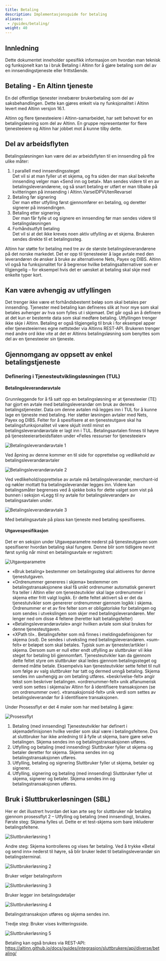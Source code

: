 ```yaml
---
title: Betaling
description: Implementasjonsguide for betaling
aliases:
 - /guides/betaling/
weight: 40
---
```


## Innledning


Dette dokumentet inneholder spesifikk informasjon om hvordan man teknisk og funksjonelt kan ta i bruk Betaling i Altinn for å gjøre betaling som del av en innsendingstjeneste eller frittstående. 

## Betaling - En Altinn tjeneste

En del offentlige tjenester innebærer brukerbetaling som del av saksbehandlingen. Dette kan gjøres enkelt via ny funksjonalitet i Altinn levert med Altinn versjon 16.1. 

Altinn og flere tjenesteeiere i Altinn-samarbeidet, har sett behovet for en betalingsløsning som del av Altinn. En gruppe representanter for flere tjenesteeiere og Altinn har jobbet mot å kunne tilby dette.


## Del av arbeidsflyten

Betalingsløsningen kan være del av arbeidsflyten til en innsending på fire ulike måter:


1. I parallell med innsendingssteget  
Det vil si at man fyller ut et skjema, og fra siden der man skal bekrefte innsending velger man «Send inn og betal». Man sendes videre til en av betalingsleverandørene, og så snart betaling er utført er man tilbake på kvitteringen på innsending i Altinn.VarselDPVUtenRevarsel  
2. Betaling før signering  
Der man etter utfylling først gjennomfører en betaling, og deretter signerer på innsendingen.
3. Betaling etter signering  
Der man får fylle ut og signere en innsending før man sendes videre til betalingsløsningen
4. Forhåndsutfylt betaling  
Det vil si at det ikke kreves noen aktiv utfylling av et skjema. Brukeren sendes direkte til et betalingssteg.

Altinn har støtte for betaling med tre av de største betalingsleverandørene på det norske markedet. Det er opp til tjenesteeier å lage avtale med den leverandøren de ønsker å bruke av alternativene Nets, Payex og DIBS. Altinn vil også ha funksjonalitet for å begrense hvilke betalingsalternativer som er tilgjengelig – for eksempel hvis det er uønsket at betaling skal skje med enkelte typer kort.    


## Kan være avhengig av utfyllingen
Det trenger ikke være et forhåndsbestemt beløp som skal betales per innsending. Tjenester med betaling kan defineres slik at hvor mye som skal betales avhenger av hva som fylles ut i skjemaet. Det går også an å definere at det kun er bestemte data som skal medføre betaling.
Utfyllingen trenger ikke skje i Altinn. Betaling er også tilgjengelig til bruk i for eksempel apper eller tjenesteeiernes egne nettsteder via Altinns REST-API. Brukeren trenger med andre ord ikke vite at det er Altinns betalingsløsning som benyttes som del av en tjenesteeier sin tjeneste.


## Gjennomgang av oppsett av enkel betalingstjeneste

### Definering i Tjenesteutviklingsløsningen (TUL)
#### Betalingsleverandøravtale
Grunnleggende for å få satt opp en betalingsløsning er at tjenesteeier (TE) har gjort en avtale med betalingsleverandør om bruk av dennes betalingstjenester. Data om denne avtalen må legges inn i TUL for å kunne lage en tjeneste med betaling. Her støtter løsningen avtaler med Nets, Payex og DIBS. Felter for å spesifisere at en tjenesteutgave skal ha betalingsfunksjonalitet vil være skjult inntil minst en betalingsleverandøravtale er lagt inn i TUL. Betalingsavtalen finnes til høyre på tjenesteeierarbeidsflaten under «Felles ressurser for tjenesteeier»

![Betalingsleverandøravtale 1](BetLevAvtale1.png?width=1200)

Ved åpning av denne kommer en til side for opprettelse og vedlikehold av betalingsleverandøravtaler

![Betalingsleverandøravtale 2](BetLevAvtale2.png?width=1200)

Ved vedlikehold/opprettelse av avtale må betalingsleverandør, merchant-id og nøkler mottatt fra betalingsleverandør legges inn. Videre kan betalingsmåter begrenses ved å sjekke boks for dette valget som vist på bunnen i seksjon «Legg til ny avtale for betalingsleverandør» av betalingsavtalen under.

![Betalingsleverandøravtale 3](BetLevAvtale3.png?width=1200)

Med betalingsavtale på plass kan tjeneste med betaling spesifiseres.
#### Utgavespesifikasjon
Det er en seksjon under Utgaveparametre nederst på tjenesteutgaven som spesifiserer hvordan betaling skal fungere. Denne blir som tidligere nevnt først synlig når minst en betalingsavtale er registrert:

![Utgaveparametre](UtgparamBet.png?width=600)

* «Bruk betaling» bestemmer om betalingssteg skal aktiveres for denne tjenestutgaven.  
* «Ordrenummer genereres i skjema» bestemmer om betalingstransaksjonene skal få unikt ordrenumer automatisk generert fra teller i Altinn eller om tjenesteutvikler skal lage ordrenummer i skjema etter fritt valgt logikk. Er dette feltet aktivert så er det da tjenestutvikler som genererer ordrenummer gjennom logikk i skjema. Ordrenummer er et av fire felter som er obligatoriske for betalingen og som sendes i utvekslingen som skjer med betalingsleverandøren. Mer lenger ned om disse 4 feltene (heretter kalt betalingsfelter)  
* «Betalingsleverandøravtale» angir hvilken avtale som skal brukes for denne tjenesteutgaven.  
* «XPath til».. Betalingsfelter som må finnes i meldingsdefinisjonen for skjema (xsd). De sendes i utveksling med betalingsleverandøren.
«sum-felt» er beløpet som skal betales. Typisk sum av tjenester/artikler i skjema. Dersom sum er null etter endt utfylling av sluttbruker vil ikke steget for betaling bli gjennomført. Tjenesteutvikler kan da gjennom dette feltet styre om sluttbruker skal ledes gjennom betalingssteget og dermed måtte betale. Eksempelvis kan tjenesteutvikler sette feltet til null som følge av valg sluttbruker har tatt og dermed unngå betaling. 
Skjema sendes inn uavhengig av om betaling utføres.
«beskrivelse-felt» angir tekst som beskriver betalingen.
«ordrenummer-felt» unik alfanumerisk verdi som settes i skjema/av Altinn for å identifisere transaksjonen (se om ordrenummer over).
«transaksjonsid-felt» unik verdi som settes av betalingsleverandør for å identifisere transaksjonen.  

Under Prosessflyt er det 4 maler som har med betaling å gjøre:

![Prosessflyt](Prosessflyt.png?width=800)

1.	Betaling (med innsending) 
Tjenesteutvikler har definert i skjemadefinisjonen hvilke verdier som skal være i betalingsfeltene. Dvs at sluttbruker har ikke anledning til å fylle ut skjema, bare gjøre selve betalingen. Skjema sendes inn og betalingstransaksjonen utføres.
2.	Utfylling og betaling (med innsending)
Sluttbruker fyller ut skjema og betaler deretter for skjema. Skjema sendes inn og betalingstransaksjonen utføres.
3.	Utfylling, betaling og signering
Sluttbruker fyller ut skjema, betaler og signerer. 
4.	Utfylling, signering og betaling (med innsending)
Sluttbruker fyller ut skjema, signerer og betaler. Skjema sendes inn og betalingstransaksjonen utføres.

## Bruk i Sluttbrukerløsningen (SBL)

Her er det illustrert hvordan det kan arte seg for sluttbruker når betaling gjennom prosessflyt 2 – Utfylling og betaling (med innsending), brukes.
Første steg: Skjema fylles ut. Dette er et test-skjema som bare inkluderer betalingsfeltene.

![Sluttbrukerløsning 1](SBL1.png?width=1000)

Andre steg: Skjema kontrolleres og vises før betaling. Ved å trykke «Betal og send inn» nederst til høyre, så blir bruker ledet til betalingsleverandør sin betalingsterminal.

![Sluttbrukerløsning 2](SBL2.png?width=1000)

Bruker velger betalingsform

![Sluttbrukerløsning 3](SBLNet3.png?width=1000)

Bruker legger inn betalingsdetaljer

![Sluttbrukerløsning 4](SBLNet4.png?width=1000)

Betalingstransaksjon utføres og skjema sendes inn. 
 
Tredje steg: Bruker vises kvitteringsside.

![Sluttbrukerløsning 5](SBLKvitt5.png?width=1000)


Betaling kan også brukes via REST-API: https://altinn.github.io/docs/guides/integrasjon/sluttbrukere/api/diverse/betaling/
